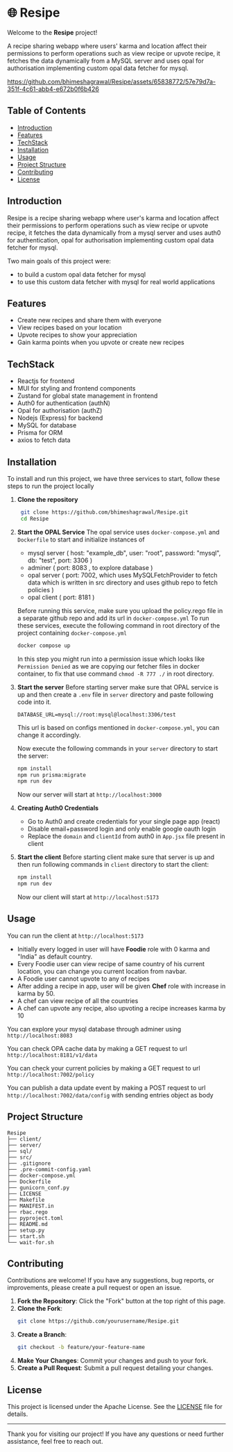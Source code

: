 # 🌐 Resipe

Welcome to the **Resipe** project! 

A recipe sharing webapp where users' karma and location affect their permissions to perform operations such as view recipe or upvote recipe, it fetches the data dynamically from a MySQL server and uses opal for authorisation implementing custom opal data fetcher for mysql.

https://github.com/bhimeshagrawal/Resipe/assets/65838772/57e79d7a-351f-4c61-abb4-e672b0f6b426

## Table of Contents
- [Introduction](#introduction)
- [Features](#features)
- [TechStack](#techstack)
- [Installation](#installation)
- [Usage](#usage)
- [Project Structure](#project-structure)
- [Contributing](#contributing)
- [License](#license)


## Introduction
Resipe is a recipe sharing webapp where user's karma and location affect their permissions to perform operations such as view recipe or upvote recipe, it fetches the data dynamically from a mysql server and uses auth0 for authentication, opal for authorisation implementing custom opal data fetcher for mysql.

Two main goals of this project were:
- to build a custom opal data fetcher for mysql
- to use this custom data fetcher with mysql for real world applications

## Features
- Create new recipes and share them with everyone
- View recipes based on your location
- Upvote recipes to show your appreciation
- Gain karma points when you upvote or create new recipes

## TechStack
- Reactjs for frontend
- MUI for styling and frontend components
- Zustand for global state management in frontend
- Auth0 for authentication (authN)
- Opal for authorisation (authZ)
- Nodejs (Express) for backend
- MySQL for database
- Prisma for ORM
- axios to fetch data

## Installation
To install and run this project, we have three services to start, follow these steps to run the project locally

1. **Clone the repository**
   ```bash
    git clone https://github.com/bhimeshagrawal/Resipe.git
    cd Resipe
    ```
   
2. **Start the OPAL Service**
   The opal service uses `docker-compose.yml` and `Dockerfile` to start and initialize instances of
   - mysql server ( host: "example_db", user: "root", password: "mysql", db: "test", port: 3306 )
   - adminer ( port: 8083 , to explore database )
   - opal server ( port: 7002, which uses MySQLFetchProvider to fetch data which is written in src directory and uses github repo to fetch policies )
   - opal client ( port: 8181 )

   Before running this service, make sure you upload the policy.rego file in a separate github repo and add its url in `docker-compose.yml`
   To run these services, execute the following command in root directory of the project containing `docker-compose.yml`
   ```bash
   docker compose up
   ```
   In this step you might run into a permission issue which looks like `Permission Denied` as we are copying our fetcher files in docker container, to fix that use command `chmod -R 777 ./` in root directory.
   
3. **Start the server**
   Before starting server make sure that OPAL service is up and then create a `.env` file in `server` directory and paste following code into it.
   ```
   DATABASE_URL=mysql://root:mysql@localhost:3306/test
   ```
   This url is based on configs mentioned in `docker-compose.yml`, you can change it accordingly.

   Now execute the following commands in your `server` directory to start the server:
   ```bash
   npm install
   npm run prisma:migrate
   npm run dev
   ```
   Now our server will start at `http://localhost:3000`

4. **Creating Auth0 Credentials**
   - Go to Auth0 and create credentials for your single page app (react)
   - Disable email+password login and only enable google oauth login
   - Replace the `domain` and `clientId` from auth0 in `App.jsx` file present in client
   
5. **Start the client**
   Before starting client make sure that server is up and then run following commands in `client` directory to start the client:
   ```bash
   npm install
   npm run dev
   ```
   Now our client will start at `http://localhost:5173`

## Usage

You can run the client at `http://localhost:5173`
- Initially every logged in user will have **Foodie** role with 0 karma and "India" as default country.
- Every Foodie user can view recipe of same country of his current location, you can change you current location from navbar.
- A Foodie user cannot upvote to any of recipes
- After adding a recipe in app, user will be given **Chef** role with increase in karma by 50.
- A chef can view recipe of all the countries
- A chef can upvote any recipe, also upvoting a recipe increases karma by 10

You can explore your mysql database through adminer using `http://localhost:8083`

You can check OPA cache data by making a GET request to url `http://localhost:8181/v1/data`

You can check your current policies by making a GET request to url `http://localhost:7002/policy`

You can publish a data update event by making a POST request to url `http://localhost:7002/data/config` with sending entries object as body


## Project Structure
```
Resipe
├── client/
├── server/
├── sql/
├── src/
├── .gitignore
├── .pre-commit-config.yaml
├── docker-compose.yml
├── Dockerfile
├── gunicorn_conf.py
├── LICENSE
├── Makefile
├── MANIFEST.in
├── rbac.rego
├── pyproject.toml
├── README.md
├── setup.py
├── start.sh
└── wait-for.sh
```

## Contributing
Contributions are welcome! If you have any suggestions, bug reports, or improvements, please create a pull request or open an issue.

1. **Fork the Repository**: Click the "Fork" button at the top right of this page.
2. **Clone the Fork**: 
    ```bash
    git clone https://github.com/yourusername/Resipe.git
    ```
3. **Create a Branch**:
    ```bash
    git checkout -b feature/your-feature-name
    ```
4. **Make Your Changes**: Commit your changes and push to your fork.
5. **Create a Pull Request**: Submit a pull request detailing your changes.

## License
This project is licensed under the Apache License. See the [LICENSE](LICENSE) file for details.

---

Thank you for visiting our project! If you have any questions or need further assistance, feel free to reach out.

